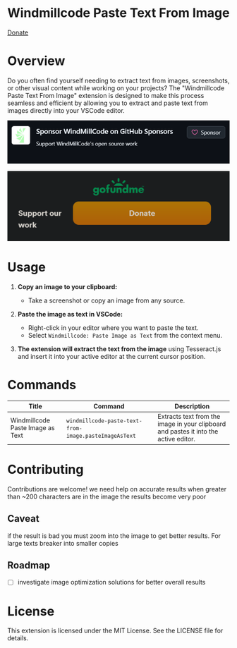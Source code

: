 # Windmillcode Paste Text From Image

[Donate](https://www.gofundme.com/f/strengthen-our-business-to-take-on-bigger-initiati/widget/medium)

# Overview
Do you often find yourself needing to extract text from images, screenshots, or other visual content while working on your projects? The "Windmillcode Paste Text From Image" extension is designed to make this process seamless and efficient by allowing you to extract and paste text from images directly into your VSCode editor.





[![Sponsor](https://raw.githubusercontent.com/WindMillCode/global_media/main/github_sponsor_card.png)](https://github.com/sponsors/WindMillCode?o=esc)

[![Donate](https://raw.githubusercontent.com/WindMillCode/global_media/main/gofund_me_support_our_work.png)](https://www.gofundme.com/f/strengthen-our-business-to-take-on-bigger-initiati/widget/medium?sharesheet=CAMPAIGN_PAGE&attribution_id=sl:620bea14-af8a-423b-ab6b-f9d82f490976)

# Usage
1. **Copy an image to your clipboard:**
   - Take a screenshot or copy an image from any source.

2. **Paste the image as text in VSCode:**
   - Right-click in your editor where you want to paste the text.
   - Select `Windmillcode: Paste Image as Text` from the context menu.

3. **The extension will extract the text from the image** using Tesseract.js and insert it into your active editor at the current cursor position.

# Commands

| Title | Command | Description |
| ----------- | ------- | ----------- |
| Windmillcode Paste Image as Text | `windmillcode-paste-text-from-image.pasteImageAsText` | Extracts text from the image in your clipboard and pastes it into the active editor. |

# Contributing
Contributions are welcome! we need help on accurate results when greater than ~200 characters are in the image the results become very poor

## Caveat
if the result is bad you must zoom into the image to get better results.
For large texts breaker into smaller copies

## Roadmap
- [ ] investigate image optimization solutions for better overall results


# License
This extension is licensed under the MIT License. See the LICENSE file for details.
